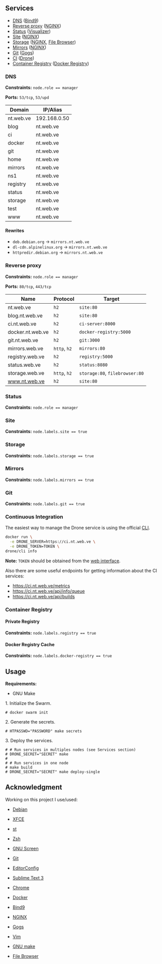 ## Services

* [DNS](#dns) ([Bind9][])
* [Reverse proxy](#reverse-proxy) ([NGINX][])
* [Status](#status) ([Visualizer][])
* [Site](#site) ([NGINX][])
* [Storage](#storage) ([NGINX][], [File Browser][])
* [Mirrors](#mirrors) ([NGINX][])
* [Git](#git) ([Gogs][])
* [CI](#continuos-integration) ([Drone][])
* [Container Registry](#container-registry) ([Docker Registry][])

### DNS

**Constraints:** `node.role == manager`

**Ports:** `53/tcp`, `53/upd`

**Domain** | **IP/Alias**
-----------|--------------
nt.web.ve  | 192.168.0.50
blog       | nt.web.ve
ci         | nt.web.ve
docker     | nt.web.ve
git        | nt.web.ve
home       | nt.web.ve
mirrors    | nt.web.ve
ns1        | nt.web.ve
registry   | nt.web.ve
status     | nt.web.ve
storage    | nt.web.ve
test       | nt.web.ve
www        | nt.web.ve

#### Rewrites

* `deb.debian.org` -> `mirrors.nt.web.ve`
* `dl-cdn.alpinelinux.org` -> `mirrors.nt.web.ve`
* `httpredir.debian.org` -> `mirrors.nt.web.ve`

### Reverse proxy

**Constraints:** `node.role == manager`

**Ports:** `80/tcp`, `443/tcp`

**Name**         | **Protocol** | **Target**
-----------------|--------------|-------------------------------
nt.web.ve        | `h2`         | `site:80`
blog.nt.web.ve   | `h2`         | `site:80`
ci.nt.web.ve     | `h2`         | `ci-server:8000`
docker.nt.web.ve | `h2`         | `docker-registry:5000`
git.nt.web.ve    | `h2`         | `git:3000`
mirrors.web.ve   | `http`, `h2` | `mirrors:80`
registry.web.ve  | `h2`         | `registry:5000`
status.web.ve    | `h2`         | `status:8080`
storage.web.ve   | `http`, `h2` | `storage:80`, `filebrowser:80`
www.nt.web.ve    | `h2`         | `site:80`

### Status

**Constraints:** `node.role == manager`

### Site

**Constraints:** `node.labels.site == true`

### Storage

**Constraints:** `node.labels.storage == true`

### Mirrors

**Constraints:** `node.labels.mirrors == true`

### Git

**Constraints:** `node.labels.git == true`

### Continuous Integration

The easiest way to manage the Drone service is using the official
[CLI](http://docs.drone.io/cli-installation/).

```sh
docker run \
  -e DRONE_SERVER=https://ci.nt.web.ve \
  -e DRONE_TOKEN=TOKEN \
drone/cli info
```

**Note:** `TOKEN` should be obtained from the
[web interface](https://ci.nt.web.ve/account/token).

Also there are some useful endpoints for getting information about the CI
services:

* <https://ci.nt.web.ve/metrics>
* <https://ci.nt.web.ve/api/info/queue>
* <https://ci.nt.web.ve/api/builds>

### Container Registry

#### Private Registry

**Constraints:** `node.labels.registry == true`

#### Docker Registry Cache

**Constraints:** `node.labels.docker-registry == true`

## Usage

**Requirements:**

* GNU Make

1\. Initialize the Swarm.

```shell-session
# docker swarm init
```

2\. Generate the secrets.

```shell-session
# HTPASSWD="PASSWORD" make secrets
```

3\. Deploy the services.

```shell-session
# # Run services in multiples nodes (see Services section)
# DRONE_SECRET="SECRET" make
#
# # Run services in one node
# make build
# DRONE_SECRET="SECRET" make deploy-single
```

## Acknowledgment

Working on this project I use/used:

* [Debian](https://www.debian.org/)

* [XFCE](https://xfce.org/)

* [st](https://st.suckless.org/)

* [Zsh](http://www.zsh.org/)

* [GNU Screen](https://www.gnu.org/software/screen)

* [Git](https://git-scm.com/)

* [EditorConfig](http://editorconfig.org/)

* [Sublime Text 3](https://www.sublimetext.com/3)

* [Chrome](https://www.google.com/chrome/browser/desktop/index.html)

* [Docker](https://docker.com)

* [Bind9][]

* [NGINX][]

* [Gogs][]

* [Vim](https://www.vim.org/)

* [GNU make](https://www.gnu.org/software/make/)

* [File Browser][]

[Bind9]: https://www.isc.org/downloads/bind/
[Gogs]: https://gogs.io/
[NGINX]: https://www.nginx.com/
[Visualizer]: https://github.com/dockersamples/docker-swarm-visualizer
[Docker Registry]: https://hub.docker.com/_/registry/
[Drone]: https://drone.io/
[File Browser]: https://filebrowser.github.io/

